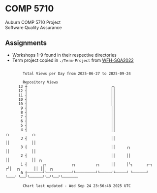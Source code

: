 # COMP 5710
Auburn COMP 5710 Project  
Software Quality Assurance

## Assignments
- Workshops 1-9 found in their respective directories
- Term project copied in `./Term-Project` from [WFH-SQA2022](https://github.com/wumphlett/WFH-SQA2022-AUBURN)

```

        Total Views per Day from 2025-06-27 to 2025-09-24

        Repository Views
      13 ┼                                      ╭╮
      12 ┤                                      ││
      11 ┤                                      ││
      10 ┤                                      ││
      10 ┤                                      ││
       9 ┤                                      ││
       8 ┤                                      ││
       7 ┤                                      ││
       6 ┤                                      ││
       5 ┤                                      ││
       4 ┤                                      ││                     ╭╮          ╭╮
       3 ┤                                      ││                     ││          ││
       3 ┤                                      ││     ╭╮              ││          ││
       2 ┤                                      ││     ││              ││          ││ ╭╮
       1 ┤       ╭╮           ╭╮         ╭╮     ││     │╰╮      ╭─╮   ╭╯│  ╭╮      ││ ││  ╭╮
       0 ┼───────╯╰───────────╯╰─────────╯╰─────╯╰─────╯ ╰──────╯ ╰───╯ ╰──╯╰──────╯╰─╯╰──╯╰───────

        Chart last updated - Wed Sep 24 23:56:48 2025 UTC
        
```

